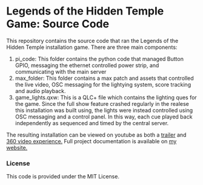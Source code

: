 # Legends of the Hidden Temple Game: Source Code

This repository contains the source code that ran the Legends of the Hidden Temple installation game.  There are three main components:

1. pi_code: This folder contains the python code that managed Button GPIO, messaging the ethernet controlled power strip, and communicating with the main server
2. max_folder: This folder contains a max patch and assets that controlled the live video, OSC messaging for the lightying system, score tracking and audio playback.
3. game_lights.qxw: This is a QLC+ file which contains the lighting ques for the game.  Since the full show feature crashed regularly in the realese this installation was built using, the lights were instead controlled using OSC messaging and a control panel.  In this way, each cue played back independently as sequenced and timed by the central server.

The resulting installation can be viewed on youtube as both a <a href="https://youtu.be/w1DpMpn2OCI">trailer</a> and <a href="https://youtu.be/puwgY1SeGvM">360 video experience.</a>  Full project documentation is available on <a href="kevinmkarol.com">my website.</a>


### License
This code is provided under the MIT License.